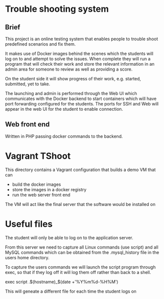 # Trouble shooting system

## Brief

This project is an online testing system that enables people to trouble shoot predefined scenarios and fix them.

It makes use of Docker images behind the scenes which the students will log on to and attempt to solve the issues.  When complete they will run a program that will check their work and store the relevant information in an admin area for someone to review as well as providing a score.

On the student side it will show progress of their work, e.g. started, submitted, yet to take.

The launching and admin is performed through the Web UI which communicates with the Docker backend to start containers which will have port forwarding configured for the students.  The ports for SSH and Web will appear in the web UI for the student to enable connection.

## Web front end

Written in PHP passing docker commands to the backend.

# Vagrant TShoot

This directory contains a Vagrant configuration that builds a demo VM that can
* build the docker images
* store the images in a docker registry
* run the web server front end

The VM will act like the final server that the software would be installed on

# Useful files

The student will only be able to log on to the application server.

From this server we need to capture all Linux commands (use script) and all MySQL commands which can be obtained from the .mysql_history file in the users home directory.

To capture the users commands we will launch the script program through exec, so that if they log off it will log them off rather than back to a shell.

exec script .$(hostname)_$(date +'%Y%m%d-%H%M')

This will geneate a different file for each time the student logs on
